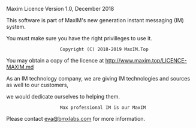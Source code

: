 Maxim Licence
Version 1.0, December 2018

This software is part of MaxIM's new generation instant messaging (IM) system.

You must make sure you have the right privilleges to use it.

                        Copyright (C) 2018-2019 MaxIM.Top

You may obtain a copy of the licence at http://www.maxim.top/LICENCE-MAXIM.md

As an IM technology company, we are giving IM technologies and sources as well to our customers,

we would dedicate ourselves to helping them.

                        Max professional IM is our MaxIM

Please contact eva@bmxlabs.com for more information.
